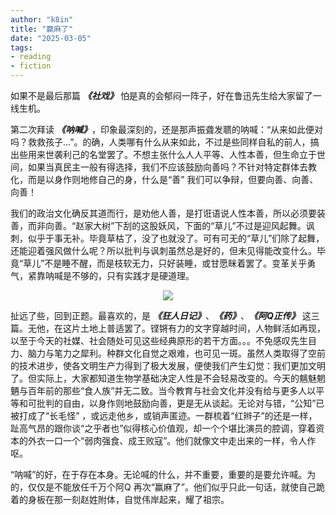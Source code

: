 ```yaml
---
author: "k8in"
title: "赢麻了"
date: "2025-03-05"
tags: 
- reading
- fiction
---
```


如果不是最后那篇 ***《社戏》*** 怕是真的会郁闷一阵子，好在鲁迅先生给大家留了一线生机。

第二次拜读 ***《呐喊》***，印象最深刻的，还是那声振聋发聩的呐喊：“从来如此便对吗？救救孩子...”。的确，人类哪有什么从来如此，不过是些同样自私的前人，搞出些用来世袭利己的名堂罢了。不想主张什么人人平等、人性本善，但生命立于世间，如果当真民主一般有得选择，我们不应该鼓励向善吗？不针对特定群体去教化，而是以身作则地修自己的身，什么是“善” 我们可以争辩，但要向善、向善、向善！

我们的政治文化确反其道而行，是劝他人善，是打诳语说人性本善，所以必须要装善，而非向善。“赵家大树”下刮的这股妖风，下面的“草儿”不过是迎风起舞。讽刺，似乎于事无补。毕竟草枯了，没了也就没了。可有可无的“草儿”们除了起舞，还能迎着强风做什么呢？所以批判与讽刺虽然总是好的，但未见得能改变什么。毕竟“草儿”不是睡不醒，而是枝软无力，只好装睡，或甘愿眯着罢了。变革关乎勇气，紧靠呐喊是不够的，只有实践才是硬道理。

<div align="center">
<img src=/2025/luxun.jpg/>
</div>

扯远了些，回到正题。最喜欢的，是 ***《狂人日记》***、***《药》***、***《阿Q正传》*** 这三篇。无他，在这片土地上普适罢了。铿锵有力的文字穿越时间，人物鲜活如再现，以至于今天的社媒、社会随处可见这些经典原形的若干方面。。。不免感叹先生目力、脑力与笔力之犀利。种群文化自觉之艰难，也可见一斑。虽然人类取得了空前的技术进步，使各文明生产力得到了极大发展，便使我们产生幻觉：我们更加文明了。但实际上，大家都知道生物学基础决定人性是不会轻易改变的。今天的魑魅魍魉与百年前的那些“食人族”并无二致。当今教育与社会文化并没有给与更多人以平等和可批判的自由，以身作则地鼓励向善，更是无从谈起。无论对与错，“公知”已被打成了“长毛怪” ，或远走他乡，或销声匿迹。一群梳着“红辫子”的还是一样，趾高气昂的跟你谈“之乎者也”似得核心价值观，却一个个堪比演员的腔调，穿着资本的外衣一口一个“弱肉强食、成王败寇”。他们就像文中走出来的一样，令人作呕。

“呐喊”的好，在于存在本身。无论喊的什么，并不重要，重要的是要允许喊。为的，仅仅是不能放任千万个阿Q 再次“赢麻了”。他们似乎只此一句话，就使自己跪着的身板在那一刻赵姓附体，自觉伟岸起来，耀了祖宗。